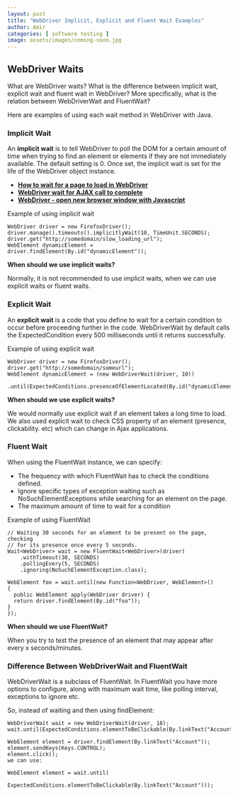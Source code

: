 ```yaml
---
layout: post
title: "WebDriver Implicit, Explicit and Fluent Wait Examples"
author: Amir
categories: [ software testing ]
image: assets/images/coming-soon.jpg
---
```


## WebDriver Waits

What are WebDriver waits? What is the difference between implicit wait, explicit wait and fluent wait in WebDriver? More specifically, what is the relation between WebDriverWait and FluentWait?

Here are examples of using each wait method in WebDriver with Java.

### **Implicit Wait**

An **implicit wait** is to tell WebDriver to poll the DOM for a certain amount of time when trying to find an element or elements if they are not immediately available. The default setting is 0\. Once set, the implicit wait is set for the life of the WebDriver object instance.

*   **[How to wait for a page to load in WebDriver](https://www.testingexcellence.com/webdriver-wait-page-load-example-java/)**
*   **[WebDriver wait for AJAX call to complete](https://www.testingexcellence.com/webdriver-wait-for-ajax-complete/)**
*   [**WebDriver - open new browser window with Javascript**](https://www.testingexcellence.com/webdriver-how-to-open-new-browser-window-with-javascript/)

Example of using implicit wait

    WebDriver driver = new FirefoxDriver();
    driver.manage().timeouts().implicitlyWait(10, TimeUnit.SECONDS);
    driver.get("http://somedomain/slow_loading_url");
    WebElement dynamicElement = driver.findElement(By.id("dynamicElement"));

**When should we use implicit waits?**

Normally, it is not recommended to use implicit waits, when we can use explicit waits or fluent waits.

### **Explicit Wait**

An **explicit wait** is a code that you define to wait for a certain condition to occur before proceeding further in the code. WebDriverWait by default calls the ExpectedCondition every 500 milliseconds until it returns successfully.

Example of using explicit wait

    WebDriver driver = new FirefoxDriver();
    driver.get("http://somedomain/someurl");
    WebElement dynamicElement = (new WebDriverWait(driver, 10))
      .until(ExpectedConditions.presenceOfElementLocated(By.id("dynamicElement")));

**When should we use explicit waits?**

We would normally use explicit wait if an element takes a long time to load. We also used explicit wait to check CSS property of an element (presence, clickability. etc) which can change in Ajax applications.

### **Fluent Wait**

When using the FluentWait instance, we can specify:

*   The frequency with which FluentWait has to check the conditions defined.
*   Ignore specific types of exception waiting such as NoSuchElementExceptions while searching for an element on the page.
*   The maximum amount of time to wait for a condition

Example of using FluentWait

    // Waiting 30 seconds for an element to be present on the page, checking
    // for its presence once every 5 seconds.
    Wait<WebDriver> wait = new FluentWait<WebDriver>(driver)
        .withTimeout(30, SECONDS)
        .pollingEvery(5, SECONDS)
        .ignoring(NoSuchElementException.class);

    WebElement foo = wait.until(new Function<WebDriver, WebElement>() 
    {
      public WebElement apply(WebDriver driver) {
      return driver.findElement(By.id("foo"));
    }
    });

**When should we use FluentWait?**

When you try to test the presence of an element that may appear after every x seconds/minutes.

### **Difference Between WebDriverWait and FluentWait**

WebDriverWait is a subclass of FluentWait. In FluentWait you have more options to configure, along with maximum wait time, like polling interval, exceptions to ignore etc.

So, instead of waiting and then using findElement:

    WebDriverWait wait = new WebDriverWait(driver, 18);
    wait.until(ExpectedConditions.elementToBeClickable(By.linkText("Account")));

    WebElement element = driver.findElement(By.linkText("Account"));
    element.sendKeys(Keys.CONTROL);
    element.click();
    we can use:

    WebElement element = wait.until(
            ExpectedConditions.elementToBeClickable(By.linkText("Account")));